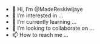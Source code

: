 - 👋 Hi, I’m @MadeReskiwijaye
- 👀 I’m interested in ...
- 🌱 I’m currently learning ...
- 💞️ I’m looking to collaborate on ...
- 📫 How to reach me ...

<!---
MadeReskiwijaye/MadeReskiwijaye is a ✨ special ✨ repository because its `README.md` (this file) appears on your GitHub profile.
You can click the Preview link to take a look at your changes.
--->
